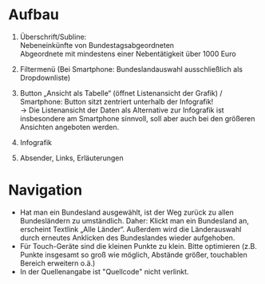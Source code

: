 # Aufbau

1. Überschrift/Subline:  
   Nebeneinkünfte von Bundestagsabgeordneten  
   Abgeordnete mit mindestens einer Nebentätigkeit über 1000 Euro

2. Filtermenü
   (Bei Smartphone: Bundeslandauswahl ausschließlich als Dropdownliste)

3. Button „Ansicht als Tabelle“ (öffnet Listenansicht der Grafik)
   / Smartphone: Button sitzt zentriert unterhalb der Infografik!  
   -> Die Listenansicht der Daten als Alternative zur Infografik ist insbesondere am Smartphone sinnvoll, soll aber auch bei den größeren Ansichten angeboten werden.

4. Infografik

5. Absender, Links, Erläuterungen

# Navigation

- Hat man ein Bundesland ausgewählt, ist der Weg zurück zu allen Bundesländern zu umständlich. Daher: Klickt man ein Bundesland an, erscheint Textlink „Alle Länder“. Außerdem wird die Länderauswahl durch erneutes Anklicken  des Bundeslandes wieder aufgehoben.
- Für Touch-Geräte sind die kleinen Punkte zu klein. Bitte optimieren (z.B. Punkte insgesamt so groß wie möglich, Abstände größer, touchablen Bereich erweitern o.ä.)
- In der Quellenangabe ist "Quellcode" nicht verlinkt.
